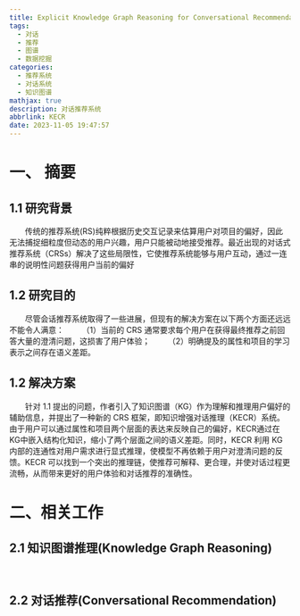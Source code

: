 ```yaml
---
title: Explicit Knowledge Graph Reasoning for Conversational Recommendation
tags:
  - 对话
  - 推荐
  - 图谱
  - 数据挖掘
categories:
  - 推荐系统
  - 对话系统
  - 知识图谱
mathjax: true
description: 对话推荐系统
abbrlink: KECR
date: 2023-11-05 19:47:57
---
```

# 一、 摘要
## 1.1 研究背景
&emsp;&emsp;传统的推荐系统(RS)纯粹根据历史交互记录来估算用户对项目的偏好，因此无法捕捉细粒度但动态的用户兴趣，用户只能被动地接受推荐。最近出现的对话式推荐系统（CRSs）解决了这些局限性，它使推荐系统能够与用户互动，通过一连串的说明性问题获得用户当前的偏好
## 1.2 研究目的
&emsp;&emsp;尽管会话推荐系统取得了一些进展，但现有的解决方案在以下两个方面还远远不能令人满意：
&emsp;&emsp;（1）当前的 CRS 通常要求每个用户在获得最终推荐之前回答大量的澄清问题，这损害了用户体验；
&emsp;&emsp;（2）明确提及的属性和项目的学习表示之间存在语义差距。
## 1.2 解决方案
&emsp;&emsp;针对 1.1 提出的问题，作者引入了知识图谱（KG）作为理解和推理用户偏好的辅助信息，并提出了一种新的 CRS 框架，即知识增强对话推理（KECR）系统。由于用户可以通过属性和项目两个层面的表达来反映自己的偏好，KECR通过在KG中嵌入结构化知识，缩小了两个层面之间的语义差距。同时，KECR 利用 KG 内部的连通性对用户需求进行显式推理，使模型不再依赖于用户对澄清问题的反馈。KECR 可以找到一个突出的推理链，使推荐可解释、更合理，并使对话过程更流畅，从而带来更好的用户体验和对话推荐的准确性。
# 二、相关工作
## 2.1 知识图谱推理(Knowledge Graph Reasoning)
&emsp;&emsp;

## 2.2 对话推荐(Conversational Recommendation)
&emsp;&emsp;
